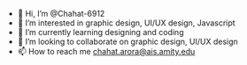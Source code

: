 - 👋 Hi, I’m @Chahat-6912
- 👀 I’m interested in graphic design, UI/UX design, Javascript
- 🌱 I’m currently learning designing and coding
- 💞️ I’m looking to collaborate on graphic design, UI/UX design
- 📫 How to reach me chahat.arora@ais.amity.edu 

<!---
Chahat-6912/Chahat-6912 is a ✨ special ✨ repository because its `README.md` (this file) appears on your GitHub profile.
You can click the Preview link to take a look at your changes.
--->
